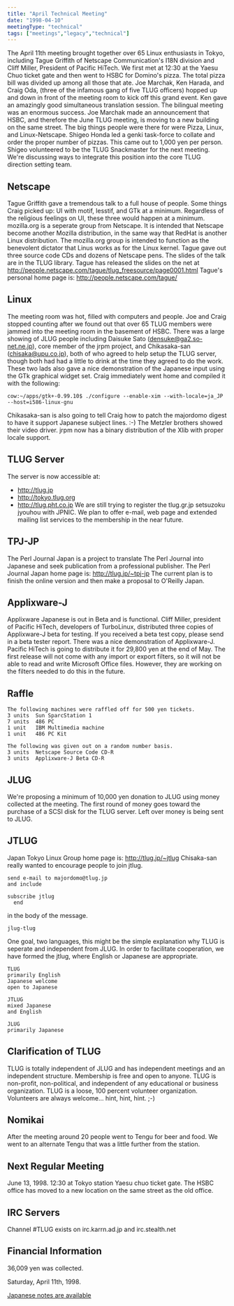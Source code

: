 ```yaml
---
title: "April Technical Meeting"
date: "1998-04-10"
meetingType: "technical"
tags: ["meetings","legacy","technical"]
---
```


The April 11th meeting brought together over 65 Linux enthusiasts in Tokyo, including Tague Griffith of Netscape Communication's I18N division and Cliff Miller, President of Pacific HiTech.
We first met at 12:30 at the Yaesu Chuo ticket gate and then went to HSBC for Domino's pizza. The total pizza bill was divided up among all those that ate.
Joe Marchak, Ken Harada, and Craig Oda, (three of the infamous gang of five TLUG officers) hopped up and down in front of the meeting room to kick off this grand event. Ken gave an amazingly good simultaneous translation session. The bilingual meeting was an enormous success.
Joe Marchak made an announcement that HSBC, and therefore the June TLUG meeting, is moving to a new building on the same street.
The big things people were there for were Pizza, Linux, and Linux-Netscape. Shigeo Honda led a genki task-force to collate and order the proper number of pizzas. This came out to 1,000 yen per person. Shigeo volunteered to be the TLUG Snackmaster for the next meeting. We're discussing ways to integrate this position into the core TLUG direction setting team.
## Netscape
Tague Griffith gave a tremendous talk to a full house of people. Some things Craig picked up:
UI with motif, lesstif, and GTk at a minimum. Regardless of the religious feelings on UI, these three would happen at a minimum.
mozilla.org is a seperate group from Netscape. It is intended that Netscape become another Mozilla distribution, in the same way that RedHat is another Linux distribution. The mozilla.org group is intended to function as the benevolent dictator that Linus works as for the Linux kernel.
Tague gave out three source code CDs and dozens of Netscape pens.
The slides of the talk are in the TLUG library. Tague has released the slides on the net at
<http://people.netscape.com/tague/tlug_freesource/page0001.html>
Tague's personal home page is:
<http://people.netscape.com/tague/>
## Linux
The meeting room was hot, filled with computers and people. Joe and Craig stopped counting after we found out that over 65 TLUG members were jammed into the meeting room in the basement of HSBC. There was a large showing of JLUG people including Daisuke Sato (densuke@ga2.so-net.ne.jp), core member of the jrpm project, and Chikasaka-san (chisaka@upu.co.jp), both of who agreed to help setup the TLUG server, though both had had a little to drink at the time they agreed to do the work. These two lads also gave a nice demonstration of the Japanese input using the GTk graphical widget set. Craig immediately went home and compiled it with the following:
```
cow:~/apps/gtk+-0.99.10$ ./configure --enable-xim --with-locale=ja_JP --host=i586-linux-gnu
```
Chikasaka-san is also going to tell Craig how to patch the majordomo digest to have it support Japanese subject lines. :-)
The Metzler brothers showed their video driver.
jrpm now has a binary distribution of the Xlib with proper locale support.
## TLUG Server
The server is now accessible at:

- <http://tlug.jp>
- <http://tokyo.tlug.org>
- <http://tlug.pht.co.jp>
We are still trying to register the tlug.gr.jp setsuzoku jyouhou with JPNIC.
We plan to offer e-mail, web page and extended mailing list services to the membership in the near future.
## TPJ-JP
The Perl Journal Japan is a project to translate The Perl Journal into Japanese and seek publication from a professional publisher. The Perl Journal Japan home page is:
<http://tlug.jp/~tpj-jp>
The current plan is to finish the online version and then make a proposal to O'Reilly Japan.
## Applixware-J
Applixware Japanese is out in Beta and is functional. Cliff Miller, president of Pacific HiTech, developers of TurboLinux, distributed three copies of Applixware-J beta for testing. If you received a beta test copy, please send in a beta tester report.
There was a nice demonstration of Applixware-J. Pacific HiTech is going to distribute it for 29,800 yen at the end of May. The first release will not come with any import or export filters, so it will not be able to read and write Microsoft Office files. However, they are working on the filters needed to do this in the future.
## Raffle
```
The following machines were raffled off for 500 yen tickets.
3 units  Sun SparcStation 1
7 units  486 PC
1 unit   IBM Multimedia machine
1 unit   486 PC Kit
```
```
The following was given out on a random number basis.
3 units  Netscape Source Code CD-R
3 units  Applixware-J Beta CD-R
```
## JLUG
We're proposing a minimum of 10,000 yen donation to JLUG using money collected at the meeting. The first round of money goes toward the purchase of a SCSI disk for the TLUG server. Left over money is being sent to JLUG.
## JTLUG
Japan Tokyo Linux Group home page is:
<http://tlug.jp/~jtlug>
Chisaka-san really wanted to encourage people to join jtlug.
```
send e-mail to majordomo@tlug.jp
and include

subscribe jtlug
  end
```
in the body of the message.
```
jlug-tlug
```
One goal, two languages, this might be the simple explanation why TLUG is seperate and independent from JLUG. In order to facilitate cooperation, we have formed the jtlug, where English or Japanese are appropriate.
```
TLUG
primarily English
Japanese welcome
open to Japanese
```
```
JTLUG
mixed Japanese
and English
```
```
JLUG
primarily Japanese
```
## Clarification of TLUG
TLUG is totally independent of JLUG and has independent meetings and an independent structure. Membership is free and open to anyone. TLUG is non-profit, non-political, and independent of any educational or business organization. TLUG is a loose, 100 percent volunteer organization. Volunteers are always welcome... hint, hint, hint. ;-)
## Nomikai
After the meeting around 20 people went to Tengu for beer and food. We went to an alternate Tengu that was a little further from the station.
## Next Regular Meeting
June 13, 1998. 12:30 at Tokyo station Yaesu chuo ticket gate. The HSBC office has moved to a new location on the same street as the old office.
## IRC Servers
Channel #TLUG exists on irc.karrn.ad.jp and irc.stealth.net
## Financial Information
36,009 yen was collected.

Saturday, April 11th, 1998.

[Japanese notes are available](/meetings-notes/1998/04/index-j/)
